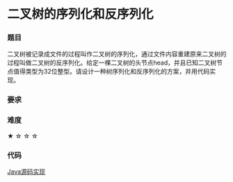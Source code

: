
# 二叉树的序列化和反序列化

### 题目

二叉树被记录成文件的过程叫作二叉树的序列化，通过文件内容重建原来二叉树的过程叫做二叉树的反序列化。给定一棵二叉树的头节点head，并且已知二叉树节点值得类型为32位整型。请设计一种树序列化和反序列化的方案，并用代码实现。

### ~~要求~~


### 难度

 ★ ☆ ☆ ☆

### 代码

 [Java源码实现](../../src/BTree/BTree4.java)
